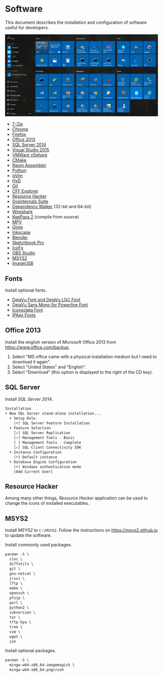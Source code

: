 ﻿# Software
This document describes the installation and configuration of software useful for developers.

![Start Menu](software.png)

- [7-Zip][7-zip]
- [Chrome][chrome]
- [Firefox][firefox]
- [Office 2013][office]
- [SQL Server 2014][sql2014]
- [Visual Studio 2015][vs2015]
- [VMWare vSphere][vsphere55]
- [CMake][cmake]
- [Nasm Assembler][nasm]
- [Python][python]
- [gVim][vim]
- [HxD][hxd]
- [Git][git]
- [CFF Explorer][cff]
- [Resource Hacker][rhack]
- [Sysinternals Suite][sysinternals]
- [Dependency Walker][depwalk] (32-bit and 64-bit)
- [Wireshark][wireshark]
- [KeePass 2][keepass] (compile from source)
- [MPV][mpv]
- [Gimp][gimp]
- [Inkscape][inkscape]
- [Blender][blender]
- [Sketchbook Pro][sketchbook]
- [IcoFx][icofx]
- [OBS Studio][obs]
- [MSYS2][msys2]
- [ImageUSB][imageusb]

[7-zip]: http://www.7-zip.org
[chrome]: https://www.google.com/chrome
[firefox]: https://www.mozilla.org/firefox
[office]: https://www.office.com/backup
[sql2014]: https://msdn.microsoft.com/en-us/subscriptions/downloads/#FileId=63715
[vs2015]: https://www.visualstudio.com/en-us/products/visual-studio-community-vs.aspx
[vsphere55]: https://my.vmware.com/web/vmware/info/slug/datacenter_cloud_infrastructure/vmware_vsphere/5_5
[cmake]: http://www.cmake.org
[nasm]: http://www.nasm.us
[python]: https://www.python.org
[vim]: http://www.vim.org
[hxd]: http://mh-nexus.de/en/hxd
[git]: https://git-scm.com
[cff]: http://www.ntcore.com/exsuite.php
[rhack]: http://www.angusj.com/resourcehacker
[sysinternals]: https://technet.microsoft.com/en-us/sysinternals/bb842062.aspx
[depwalk]: http://www.dependencywalker.com
[wireshark]: https://www.wireshark.org
[keepass]: http://keepass.info
[mpv]: https://mpv.io
[gimp]: http://www.gimp.org
[inkscape]: https://inkscape.org
[blender]: https://www.blender.org
[sketchbook]: http://www.autodesk.com/products/sketchbook-pro
[icofx]: http://icofx.ro
[obs]: https://obsproject.com
[msys2]: https://msys2.github.io
[imageusb]: http://www.osforensics.com/tools/write-usb-images.html


## Fonts
Install optional fonts.

- [DejaVu Font and DejaVu LGC Font][dejavu]
- [DejaVu Sans Mono for Powerline Font][powerline]
- [Iconsolata Font][iconsolata]
- [IPAex Fonts][ipaex]

[dejavu]: http://dejavu-fonts.org/wiki/Download
[powerline]: https://github.com/powerline/fonts
[iconsolata]: http://www.levien.com/type/myfonts/inconsolata.html
[ipaex]: http://ipafont.ipa.go.jp


## Office 2013
Install the english version of Microsoft Office 2013 from <https://www.office.com/backup>.

1. Select "MS office came with a physical installation medium but I need to download it again".
2. Select "United States" and "English".
3. Select "Download" (this option is displayed to the right of the CD key).


## SQL Server
Install *SQL Server 2014*.

```
Installation
+ New SQL Server stand-alone installation...
  + Setup Role
    (•) SQL Server Feature Installation
  + Feature Selection
    [✓] SQL Server Replication
    [✓] Management Tools - Basic
    [ ] Management Tools - Complete
    [✓] SQL Client Connectivity SDK
  + Instance Configuration
    (•) Default instance
  + Database Engine Configuration
    (•) Windows authentication mode
    [Add Current User]
```


## Resource Hacker
Among many other things, *Resource Hacker* application can be used to change the icons of installed executables.


## MSYS2
Install *MSYS2* to `C:\MSYS2`. Follow the instructions on <https://msys2.github.io> to update the software.

Install commonly used packages.

```
pacman -S \
  cloc \
  diffutils \
  git \
  gnu-netcat \
  irssi \
  lftp \
  make \
  openssh \
  p7zip \
  perl \
  python2 \
  subversion \
  tar \
  tftp-hpa \
  tree \
  vim \
  wget \
  zsh
```

Install optional packages.

```
pacman -S \
  mingw-w64-x86_64-imagemagick \
  mingw-w64-x86_64-pngcrush
```
